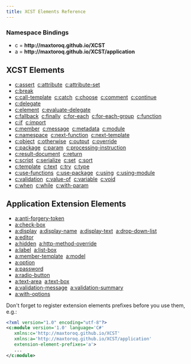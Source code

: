 ```yaml
---
title: XCST Elements Reference
---
```


<h3>Namespace Bindings</h3>
<ul>
   <li>c = <b>http://maxtoroq.github.io/XCST</b></li>
   <li>a = <b>http://maxtoroq.github.io/XCST/application</b></li>
</ul>
<h2>XCST Elements</h2>
<ul>
   <li><a href="../c/assert.html">c:assert</a> &nbsp;<a href="../c/attribute.html">c:attribute</a> &nbsp;<a href="../c/attribute-set.html">c:attribute-set</a></li>
   <li><a href="../c/break.html">c:break</a></li>
   <li><a href="../c/call-template.html">c:call-template</a> &nbsp;<a href="../c/catch.html">c:catch</a> &nbsp;<a href="../c/choose.html">c:choose</a> &nbsp;<a href="../c/comment.html">c:comment</a> &nbsp;<a href="../c/continue.html">c:continue</a></li>
   <li><a href="../c/delegate.html">c:delegate</a></li>
   <li><a href="../c/element.html">c:element</a> &nbsp;<a href="../c/evaluate-delegate.html">c:evaluate-delegate</a></li>
   <li><a href="../c/fallback.html">c:fallback</a> &nbsp;<a href="../c/finally.html">c:finally</a> &nbsp;<a href="../c/for-each.html">c:for-each</a> &nbsp;<a href="../c/for-each-group.html">c:for-each-group</a> &nbsp;<a href="../c/function.html">c:function</a></li>
   <li><a href="../c/if.html">c:if</a> &nbsp;<a href="../c/import.html">c:import</a></li>
   <li><a href="../c/member.html">c:member</a> &nbsp;<a href="../c/message.html">c:message</a> &nbsp;<a href="../c/metadata.html">c:metadata</a> &nbsp;<a href="../c/module.html">c:module</a></li>
   <li><a href="../c/namespace.html">c:namespace</a> &nbsp;<a href="../c/next-function.html">c:next-function</a> &nbsp;<a href="../c/next-template.html">c:next-template</a></li>
   <li><a href="../c/object.html">c:object</a> &nbsp;<a href="../c/otherwise.html">c:otherwise</a> &nbsp;<a href="../c/output.html">c:output</a> &nbsp;<a href="../c/override.html">c:override</a></li>
   <li><a href="../c/package.html">c:package</a> &nbsp;<a href="../c/param.html">c:param</a> &nbsp;<a href="../c/processing-instruction.html">c:processing-instruction</a></li>
   <li><a href="../c/result-document.html">c:result-document</a> &nbsp;<a href="../c/return.html">c:return</a></li>
   <li><a href="../c/script.html">c:script</a> &nbsp;<a href="../c/serialize.html">c:serialize</a> &nbsp;<a href="../c/set.html">c:set</a> &nbsp;<a href="../c/sort.html">c:sort</a></li>
   <li><a href="../c/template.html">c:template</a> &nbsp;<a href="../c/text.html">c:text</a> &nbsp;<a href="../c/try.html">c:try</a> &nbsp;<a href="../c/type.html">c:type</a></li>
   <li><a href="../c/use-functions.html">c:use-functions</a> &nbsp;<a href="../c/use-package.html">c:use-package</a> &nbsp;<a href="../c/using.html">c:using</a> &nbsp;<a href="../c/using-module.html">c:using-module</a></li>
   <li><a href="../c/validation.html">c:validation</a> &nbsp;<a href="../c/value-of.html">c:value-of</a> &nbsp;<a href="../c/variable.html">c:variable</a> &nbsp;<a href="../c/void.html">c:void</a></li>
   <li><a href="../c/when.html">c:when</a> &nbsp;<a href="../c/while.html">c:while</a> &nbsp;<a href="../c/with-param.html">c:with-param</a></li>
</ul>
<h2>Application Extension Elements</h2>
<ul>
   <li><a href="../a/anti-forgery-token.html">a:anti-forgery-token</a></li>
   <li><a href="../a/check-box.html">a:check-box</a></li>
   <li><a href="../a/display.html">a:display</a> &nbsp;<a href="../a/display-name.html">a:display-name</a> &nbsp;<a href="../a/display-text.html">a:display-text</a> &nbsp;<a href="../a/drop-down-list.html">a:drop-down-list</a></li>
   <li><a href="../a/editor.html">a:editor</a></li>
   <li><a href="../a/hidden.html">a:hidden</a> &nbsp;<a href="../a/http-method-override.html">a:http-method-override</a></li>
   <li><a href="../a/label.html">a:label</a> &nbsp;<a href="../a/list-box.html">a:list-box</a></li>
   <li><a href="../a/member-template.html">a:member-template</a> &nbsp;<a href="../a/model.html">a:model</a></li>
   <li><a href="../a/option.html">a:option</a></li>
   <li><a href="../a/password.html">a:password</a></li>
   <li><a href="../a/radio-button.html">a:radio-button</a></li>
   <li><a href="../a/text-area.html">a:text-area</a> &nbsp;<a href="../a/text-box.html">a:text-box</a></li>
   <li><a href="../a/validation-message.html">a:validation-message</a> &nbsp;<a href="../a/validation-summary.html">a:validation-summary</a></li>
   <li><a href="../a/with-options.html">a:with-options</a></li>
</ul>

<div class="note" markdown="1">

Don't forget to register extension elements prefixes before you use them, e.g.:

```xml
<?xml version="1.0" encoding="utf-8"?>
<c:module version='1.0' language='C#'
   xmlns:c='http://maxtoroq.github.io/XCST'
   xmlns:a='http://maxtoroq.github.io/XCST/application'
   extension-element-prefixes='a'>
   ...
</c:module>
```

</div>

         